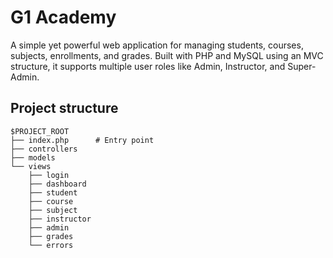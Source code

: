 # G1 Academy

A simple yet powerful web application for managing students, courses, subjects, enrollments, and grades. Built with PHP and MySQL using an MVC structure, it supports multiple user roles like Admin, Instructor, and Super-Admin.

## Project structure

```
$PROJECT_ROOT
├── index.php      # Entry point
├── controllers
├── models
└── views
    ├── login
    ├── dashboard
    ├── student
    ├── course
    ├── subject
    ├── instructor
    ├── admin
    ├── grades
    └── errors
```
